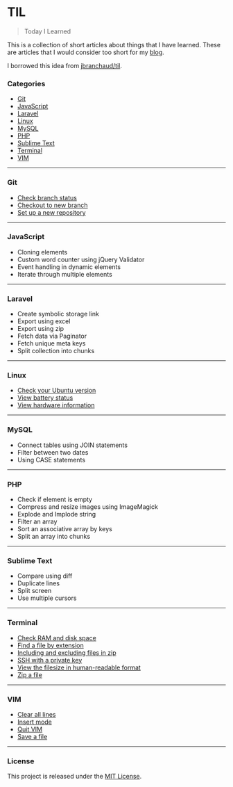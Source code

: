 # TIL
> Today I Learned

This is a collection of short articles about things that I have learned. These are articles that I would consider too short for my [blog](https://megacolorboy.com).

I borrowed this idea from [jbranchaud/til](https://github.com/jbranchaud/til).

### Categories
<!-- - [CSS](#css) -->
- [Git](#git)
- [JavaScript](#javascript)
- [Laravel](#laravel)
- [Linux](#linux)
- [MySQL](#mysql)
- [PHP](#php)
- [Sublime Text](#sublime-text)
- [Terminal](#terminal)
- [VIM](#vim)

---

<!-- ### CSS
- [Create a grid-based layout](css/grid-based-layout.md) -->
<!-- --- -->

### Git
- [Check branch status](git/check-status.md)
- [Checkout to new branch](git/checkout-branch.md)
- [Set up a new repository](git/set-up-repo.md)

---

### JavaScript
- Cloning elements
- Custom word counter using jQuery Validator
- Event handling in dynamic elements
- Iterate through multiple elements

---

### Laravel
- Create symbolic storage link
- Export using excel
- Export using zip
- Fetch data via Paginator
- Fetch unique meta keys
- Split collection into chunks

---

### Linux
- [Check your Ubuntu version](linux/check-ubuntu-version.md)
- [View battery status](linux/view-battery-status.md)
- [View hardware information](linux/view-hardware-info.md)

---

### MySQL
- Connect tables using JOIN statements
- Filter between two dates
- Using CASE statements

---

### PHP
- Check if element is empty
- Compress and resize images using ImageMagick
- Explode and Implode string
- Filter an array
- Sort an associative array by keys
- Split an array into chunks

---

### Sublime Text
- Compare using diff
- Duplicate lines
- Split screen
- Use multiple cursors

---

### Terminal
- [Check RAM and disk space](terminal/check-ram-disk-space.md)
- [Find a file by extension](terminal/find-file-by-ext.md)
- [Including and excluding files in zip](terminal/include-exclude-files-zip.md)
- [SSH with a private key](terminal/ssh-with-private-key.md)
- [View the filesize in human-readable format](terminal/check-file-size.md)
- [Zip a file](terminal/zip-a-file.md)

---

### VIM
- [Clear all lines](vim/clear-all-lines.md)
- [Insert mode](vim/insert-mode.md)
- [Quit VIM](vim/quit-vim.md)
- [Save a file](vim/save-a-file.md)

---

### License
This project is released under the [MIT License](http://www.opensource.org/licenses/MIT).
